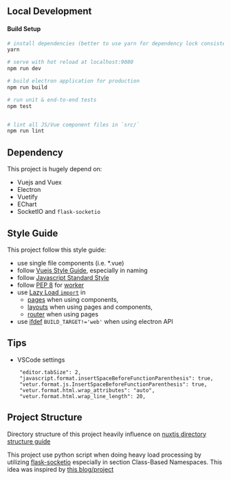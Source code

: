 ## Local Development
#### Build Setup

``` bash
# install dependencies (better to use yarn for dependency lock consistency)
yarn

# serve with hot reload at localhost:9080
npm run dev

# build electron application for production
npm run build

# run unit & end-to-end tests
npm test


# lint all JS/Vue component files in `src/`
npm run lint

```

## Dependency
This project is hugely depend on:
- Vuejs and Vuex
- Electron
- Vuetify
- EChart
- SocketIO and `flask-socketio`

## Style Guide
This project follow this style guide:
- use single file components (i.e. *.vue)
- follow [Vuejs Style Guide](https://vuejs.org/v2/style-guide/),
especially in naming
- follow [Javascript Standard Style](https://standardjs.com/)
- follow [PEP 8](https://www.python.org/dev/peps/pep-0008/) for 
[worker](src/worker/)
- use [Lazy Load `import`](https://alexjoverm.github.io/2017/07/16/Lazy-load-in-Vue-using-Webpack-s-code-splitting/) in 
  - [pages](src/renderer/pages/) when using components,
  - [layouts](src/renderer/layouts/) when using pages and components,
  - [router](src/renderer/router/) when using pages
- use [ifdef](https://github.com/nippur72/ifdef-loader) `BUILD_TARGET!='web'` when using electron API

## Tips
- VSCode settings

```
    "editor.tabSize": 2,
    "javascript.format.insertSpaceBeforeFunctionParenthesis": true,
    "vetur.format.js.InsertSpaceBeforeFunctionParenthesis": true,
    "vetur.format.html.wrap_attributes": "auto",
    "vetur.format.html.wrap_line_length": 20,
```

## Project Structure
Directory structure of this project heavily influence on [nuxtjs directory structure guide](https://nuxtjs.org/guide/directory-structure)

This project use python script when doing heavy load processing by utilizing [flask-socketio](https://flask-socketio.readthedocs.io/en/latest/) especially in section Class-Based Namespaces. This idea was inspired by [this blog/project](https://github.com/fyears/electron-python-example#preparation)

<!-- The reason why using RPC? Why not spawning new python process (using python-shell npm package)? -->
<!--  -->